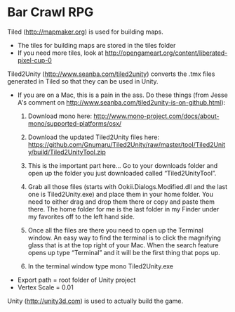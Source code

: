 Bar Crawl RPG
=============

Tiled (http://mapmaker.org) is used for building maps.
- The tiles for building maps are stored in the tiles folder
- If you need more tiles, look at http://opengameart.org/content/liberated-pixel-cup-0

Tiled2Unity (http://www.seanba.com/tiled2unity) converts the .tmx files generated in Tiled so that they can be used in Unity.
- If you are on a Mac, this is a pain in the ass. Do these things (from Jesse A's comment on http://www.seanba.com/tiled2unity-is-on-github.html):
    1) Download mono here:
    http://www.mono-project.com/docs/about-mono/supported-platforms/osx/

    2) Download the updated Tiled2Unity files here:
    https://github.com/Gnumaru/Tiled2Unity/raw/master/tool/Tiled2Unity/build/Tiled2UnityTool.zip

    3) This is the important part here… Go to your downloads folder and open up the folder you just downloaded called “Tiled2UnityTool”.

    4) Grab all those files (starts with Ookii.Dialogs.Modified.dll and the last one is Tiled2Unity.exe) and place them in your home folder. You need to either drag and drop them there or copy and paste them there. The home folder for me is the last folder in my Finder under my favorites off to the left hand side.

    5) Once all the files are there you need to open up the Terminal window. An easy way to find the terminal is to click the magnifying glass that is at the top right of your Mac. When the search feature opens up type “Terminal” and it will be the first thing that pops up.

    6) In the terminal window type mono Tiled2Unity.exe
- Export path = root folder of Unity project
- Vertex Scale = 0.01

Unity (http://unity3d.com) is used to actually build the game.
